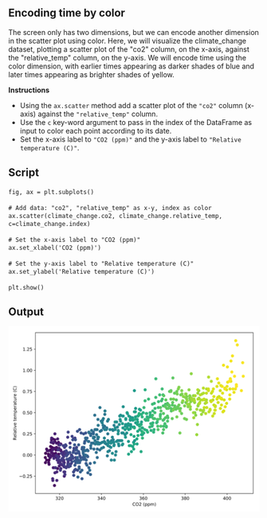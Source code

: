 ## Encoding time by color

The screen only has two dimensions, but we can encode another dimension in the scatter plot using color. Here, we will visualize the climate_change dataset, plotting a scatter plot of the "co2" column, on the x-axis, against the "relative_temp" column, on the y-axis. We will encode time using the color dimension, with earlier times appearing as darker shades of blue and later times appearing as brighter shades of yellow.

**Instructions**

* Using the `ax.scatter` method add a scatter plot of the `"co2"` column (x-axis) against the `"relative_temp"` column.
* Use the `c` key-word argument to pass in the index of the DataFrame as input to color each point according to its date.
* Set the x-axis label to `"CO2 (ppm)"` and the y-axis label to `"Relative temperature (C)"`.

## Script
```
fig, ax = plt.subplots()

# Add data: "co2", "relative_temp" as x-y, index as color
ax.scatter(climate_change.co2, climate_change.relative_temp, c=climate_change.index)

# Set the x-axis label to "CO2 (ppm)"
ax.set_xlabel('CO2 (ppm)')

# Set the y-axis label to "Relative temperature (C)"
ax.set_ylabel('Relative temperature (C)')

plt.show()
```

## Output
![img](index.svg)